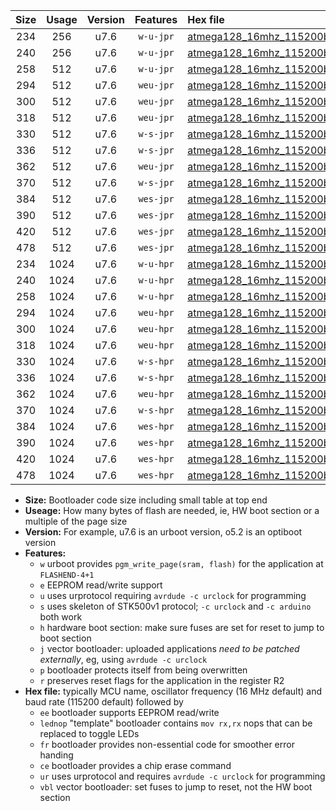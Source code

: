 |Size|Usage|Version|Features|Hex file|
|:-:|:-:|:-:|:-:|:--|
|234|256|u7.6|`w-u-jpr`|[atmega128_16mhz_115200bps_ur_vbl.hex](https://raw.githubusercontent.com/stefanrueger/urboot/main//atmega128_16mhz_115200bps_ur_vbl.hex)|
|240|256|u7.6|`w-u-jpr`|[atmega128_16mhz_115200bps_lednop_ur_vbl.hex](https://raw.githubusercontent.com/stefanrueger/urboot/main//atmega128_16mhz_115200bps_lednop_ur_vbl.hex)|
|258|512|u7.6|`w-u-jpr`|[atmega128_16mhz_115200bps_lednop_fr_ur_vbl.hex](https://raw.githubusercontent.com/stefanrueger/urboot/main//atmega128_16mhz_115200bps_lednop_fr_ur_vbl.hex)|
|294|512|u7.6|`weu-jpr`|[atmega128_16mhz_115200bps_ee_ur_vbl.hex](https://raw.githubusercontent.com/stefanrueger/urboot/main//atmega128_16mhz_115200bps_ee_ur_vbl.hex)|
|300|512|u7.6|`weu-jpr`|[atmega128_16mhz_115200bps_ee_lednop_ur_vbl.hex](https://raw.githubusercontent.com/stefanrueger/urboot/main//atmega128_16mhz_115200bps_ee_lednop_ur_vbl.hex)|
|318|512|u7.6|`weu-jpr`|[atmega128_16mhz_115200bps_ee_lednop_fr_ur_vbl.hex](https://raw.githubusercontent.com/stefanrueger/urboot/main//atmega128_16mhz_115200bps_ee_lednop_fr_ur_vbl.hex)|
|330|512|u7.6|`w-s-jpr`|[atmega128_16mhz_115200bps_vbl.hex](https://raw.githubusercontent.com/stefanrueger/urboot/main//atmega128_16mhz_115200bps_vbl.hex)|
|336|512|u7.6|`w-s-jpr`|[atmega128_16mhz_115200bps_lednop_vbl.hex](https://raw.githubusercontent.com/stefanrueger/urboot/main//atmega128_16mhz_115200bps_lednop_vbl.hex)|
|362|512|u7.6|`weu-jpr`|[atmega128_16mhz_115200bps_ee_lednop_fr_ce_ur_vbl.hex](https://raw.githubusercontent.com/stefanrueger/urboot/main//atmega128_16mhz_115200bps_ee_lednop_fr_ce_ur_vbl.hex)|
|370|512|u7.6|`w-s-jpr`|[atmega128_16mhz_115200bps_lednop_fr_vbl.hex](https://raw.githubusercontent.com/stefanrueger/urboot/main//atmega128_16mhz_115200bps_lednop_fr_vbl.hex)|
|384|512|u7.6|`wes-jpr`|[atmega128_16mhz_115200bps_ee_vbl.hex](https://raw.githubusercontent.com/stefanrueger/urboot/main//atmega128_16mhz_115200bps_ee_vbl.hex)|
|390|512|u7.6|`wes-jpr`|[atmega128_16mhz_115200bps_ee_lednop_vbl.hex](https://raw.githubusercontent.com/stefanrueger/urboot/main//atmega128_16mhz_115200bps_ee_lednop_vbl.hex)|
|420|512|u7.6|`wes-jpr`|[atmega128_16mhz_115200bps_ee_lednop_fr_vbl.hex](https://raw.githubusercontent.com/stefanrueger/urboot/main//atmega128_16mhz_115200bps_ee_lednop_fr_vbl.hex)|
|478|512|u7.6|`wes-jpr`|[atmega128_16mhz_115200bps_ee_lednop_fr_ce_vbl.hex](https://raw.githubusercontent.com/stefanrueger/urboot/main//atmega128_16mhz_115200bps_ee_lednop_fr_ce_vbl.hex)|
|234|1024|u7.6|`w-u-hpr`|[atmega128_16mhz_115200bps_ur.hex](https://raw.githubusercontent.com/stefanrueger/urboot/main//atmega128_16mhz_115200bps_ur.hex)|
|240|1024|u7.6|`w-u-hpr`|[atmega128_16mhz_115200bps_lednop_ur.hex](https://raw.githubusercontent.com/stefanrueger/urboot/main//atmega128_16mhz_115200bps_lednop_ur.hex)|
|258|1024|u7.6|`w-u-hpr`|[atmega128_16mhz_115200bps_lednop_fr_ur.hex](https://raw.githubusercontent.com/stefanrueger/urboot/main//atmega128_16mhz_115200bps_lednop_fr_ur.hex)|
|294|1024|u7.6|`weu-hpr`|[atmega128_16mhz_115200bps_ee_ur.hex](https://raw.githubusercontent.com/stefanrueger/urboot/main//atmega128_16mhz_115200bps_ee_ur.hex)|
|300|1024|u7.6|`weu-hpr`|[atmega128_16mhz_115200bps_ee_lednop_ur.hex](https://raw.githubusercontent.com/stefanrueger/urboot/main//atmega128_16mhz_115200bps_ee_lednop_ur.hex)|
|318|1024|u7.6|`weu-hpr`|[atmega128_16mhz_115200bps_ee_lednop_fr_ur.hex](https://raw.githubusercontent.com/stefanrueger/urboot/main//atmega128_16mhz_115200bps_ee_lednop_fr_ur.hex)|
|330|1024|u7.6|`w-s-hpr`|[atmega128_16mhz_115200bps.hex](https://raw.githubusercontent.com/stefanrueger/urboot/main//atmega128_16mhz_115200bps.hex)|
|336|1024|u7.6|`w-s-hpr`|[atmega128_16mhz_115200bps_lednop.hex](https://raw.githubusercontent.com/stefanrueger/urboot/main//atmega128_16mhz_115200bps_lednop.hex)|
|362|1024|u7.6|`weu-hpr`|[atmega128_16mhz_115200bps_ee_lednop_fr_ce_ur.hex](https://raw.githubusercontent.com/stefanrueger/urboot/main//atmega128_16mhz_115200bps_ee_lednop_fr_ce_ur.hex)|
|370|1024|u7.6|`w-s-hpr`|[atmega128_16mhz_115200bps_lednop_fr.hex](https://raw.githubusercontent.com/stefanrueger/urboot/main//atmega128_16mhz_115200bps_lednop_fr.hex)|
|384|1024|u7.6|`wes-hpr`|[atmega128_16mhz_115200bps_ee.hex](https://raw.githubusercontent.com/stefanrueger/urboot/main//atmega128_16mhz_115200bps_ee.hex)|
|390|1024|u7.6|`wes-hpr`|[atmega128_16mhz_115200bps_ee_lednop.hex](https://raw.githubusercontent.com/stefanrueger/urboot/main//atmega128_16mhz_115200bps_ee_lednop.hex)|
|420|1024|u7.6|`wes-hpr`|[atmega128_16mhz_115200bps_ee_lednop_fr.hex](https://raw.githubusercontent.com/stefanrueger/urboot/main//atmega128_16mhz_115200bps_ee_lednop_fr.hex)|
|478|1024|u7.6|`wes-hpr`|[atmega128_16mhz_115200bps_ee_lednop_fr_ce.hex](https://raw.githubusercontent.com/stefanrueger/urboot/main//atmega128_16mhz_115200bps_ee_lednop_fr_ce.hex)|

- **Size:** Bootloader code size including small table at top end
- **Useage:** How many bytes of flash are needed, ie, HW boot section or a multiple of the page size
- **Version:** For example, u7.6 is an urboot version, o5.2 is an optiboot version
- **Features:**
  + `w` urboot provides `pgm_write_page(sram, flash)` for the application at `FLASHEND-4+1`
  + `e` EEPROM read/write support
  + `u` uses urprotocol requiring `avrdude -c urclock` for programming
  + `s` uses skeleton of STK500v1 protocol; `-c urclock` and `-c arduino` both work
  + `h` hardware boot section: make sure fuses are set for reset to jump to boot section
  + `j` vector bootloader: uploaded applications *need to be patched externally*, eg, using `avrdude -c urclock`
  + `p` bootloader protects itself from being overwritten
  + `r` preserves reset flags for the application in the register R2
- **Hex file:** typically MCU name, oscillator frequency (16 MHz default) and baud rate (115200 default) followed by
  + `ee` bootloader supports EEPROM read/write
  + `lednop` "template" bootloader contains `mov rx,rx` nops that can be replaced to toggle LEDs
  + `fr` bootloader provides non-essential code for smoother error handing
  + `ce` bootloader provides a chip erase command
  + `ur` uses urprotocol and requires `avrdude -c urclock` for programming
  + `vbl` vector bootloader: set fuses to jump to reset, not the HW boot section
